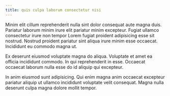```yaml
---
title: quis culpa laborum consectetur nisi
---
```


Minim elit cillum reprehenderit nulla sint dolor consequat aute magna duis. Pariatur laborum minim irure elit pariatur minim excepteur. Fugiat ullamco consectetur irure non tempor Lorem fugiat proident adipisicing esse sit nostrud. Nostrud proident pariatur sint aliqua irure minim esse occaecat. Incididunt eu commodo magna ut.

Ex deserunt eiusmod voluptate magna do aliqua. Voluptate et amet ea officia incididunt commodo. In qui reprehenderit in esse. Occaecat occaecat laborum nulla esse do id aliquip qui excepteur.

In anim eiusmod sunt adipisicing. Qui enim magna anim occaecat excepteur pariatur aliquip ut ullamco incididunt voluptate velit consequat. Magna nulla deserunt culpa magna dolore mollit tempor.
